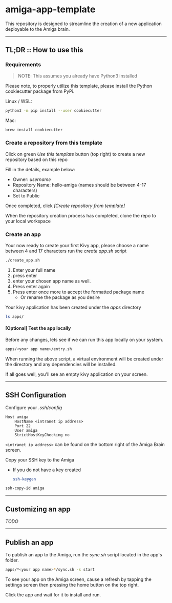 # amiga-app-template

This repository is designed to streamline the creation of a new application deployable to the Amiga brain.

---
## TL;DR :: How to use this

### Requirements

> NOTE: This assumes you already have Python3 installed

Please note, to properly utilize this template, please install the Python cookiecutter package from PyPi.

Linux / WSL:
```bash
python3 -m pip install --user cookiecutter
```

Mac:
```bash
brew install cookiecutter
```

### Create a repository from this template

Click on green *Use this template* button (top right) to create a new repository based on this repo

Fill in the details, example below:
* Owner: *username*
* Repository Name: hello-amiga (names should be between 4-17 characters)
* Set to Public

Once completed, click *[Create repository from template]*

When the repository creation process has completed, clone the repo to your local workspace

### Create an app

Your now ready to create your first Kivy app, please choose a name between 4 and 17 characters run the *create app.sh* script
```bash
./create_app.sh
```

1. Enter your full name
2. press enter
3. enter your chosen app name as well.
4. Press enter again
5. Press enter once more to accept the formatted package name
    - Or rename the package as you desire

Your kivy application has been created under the *apps* directory
```bash
ls apps/
```
#### [Optional] Test the app locally

Before any changes, lets see if we can run this app locally on your system.
```bash
apps/<your app name>/entry.sh
```

When running the above script, a virtual environment will be created under the *<application>* directory and any dependencies will be installed.

If all goes well, you'll see an empty kivy application on your screen.


---
## SSH Configuration

Configure your *.ssh/config*
```
Host amiga
    HostName <intranet ip address>
    Port 22
    User amiga
    StrictHostKeyChecking no
```

`<intranet ip address>` can be found on the bottom right of the Amiga Brain screen.

Copy your SSH key to the Amiga
* If you do not have a key created
    ```bash
    ssh-keygen
    ```
```bash
ssh-copy-id amiga
```

---
## Customizing an app
*TODO*

---
## Publish an app

To publish an app to the Amiga, run the *sync.sh* script located in the app's folder.
```bash
apps/*<your app name>*/sync.sh -s start
```

To see your app on the Amiga screen, cause a refresh by tapping the settings screen then pressing the home button on the top right.

Click the app and wait for it to install and run.
